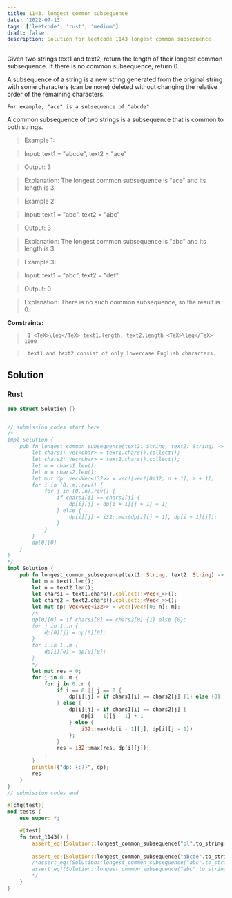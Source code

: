 ```yaml
---
title: 1143. longest common subsequence
date: '2022-07-13'
tags: ['leetcode', 'rust', 'medium']
draft: false
description: Solution for leetcode 1143 longest common subsequence
---
```


 

  Given two strings text1 and text2, return the length of their longest common subsequence. If there is no common subsequence, return 0.

  A subsequence of a string is a new string generated from the original string with some characters (can be none) deleted without changing the relative order of the remaining characters.

  

  	For example, "ace" is a subsequence of "abcde".

  

  A common subsequence of two strings is a subsequence that is common to both strings.

   

 >   Example 1:

  

 >   Input: text1 <TeX>=</TeX> "abcde", text2 <TeX>=</TeX> "ace" 

 >   Output: 3  

 >   Explanation: The longest common subsequence is "ace" and its length is 3.

  

 >   Example 2:

  

 >   Input: text1 <TeX>=</TeX> "abc", text2 <TeX>=</TeX> "abc"

 >   Output: 3

 >   Explanation: The longest common subsequence is "abc" and its length is 3.

  

 >   Example 3:

  

 >   Input: text1 <TeX>=</TeX> "abc", text2 <TeX>=</TeX> "def"

 >   Output: 0

 >   Explanation: There is no such common subsequence, so the result is 0.

  

   

  **Constraints:**

  

 >   	1 <TeX>\leq</TeX> text1.length, text2.length <TeX>\leq</TeX> 1000

 >   	text1 and text2 consist of only lowercase English characters.


## Solution
### Rust
```rust
pub struct Solution {}


// submission codes start here
/* 
impl Solution {
    pub fn longest_common_subsequence(text1: String, text2: String) -> i32 {
        let chars1: Vec<char> = text1.chars().collect();
        let chars2: Vec<char> = text2.chars().collect();
        let m = chars1.len();
        let n = chars2.len();
        let mut dp: Vec<Vec<i32>> = vec![vec![0i32; n + 1]; m + 1];
        for i in (0..m).rev() {
            for j in (0..n).rev() {
                if chars1[i] == chars2[j] {
                    dp[i][j] = dp[i + 1][j + 1] + 1;
                } else {
                    dp[i][j] = i32::max(dp[i][j + 1], dp[i + 1][j]);
                }
            }
        }
        dp[0][0]
    }
}
*/
impl Solution {
    pub fn longest_common_subsequence(text1: String, text2: String) -> i32 {
        let m = text1.len();
        let n = text2.len();
        let chars1 = text1.chars().collect::<Vec<_>>();
        let chars2 = text2.chars().collect::<Vec<_>>();
        let mut dp: Vec<Vec<i32>> = vec![vec![0; n]; m];
        /* 
        dp[0][0] = if chars1[0] == chars2[0] {1} else {0};
        for j in 1..n {
            dp[0][j] = dp[0][0];
        }
        for i in 1..m {
            dp[i][0] = dp[0][0];
        }
        */
        let mut res = 0;
        for i in 0..m {
            for j in 0..n {
                if i == 0 || j == 0 {
                    dp[i][j] = if chars1[i] == chars2[j] {1} else {0};
                } else {
                    dp[i][j] = if chars1[i] == chars2[j] {
                        dp[i - 1][j - 1] + 1
                    } else {
                        i32::max(dp[i - 1][j], dp[i][j - 1])
                    };    
                }
                res = i32::max(res, dp[i][j]);
            }
        }
        println!("dp: {:?}", dp);
        res
    }
}
// submission codes end

#[cfg(test)]
mod tests {
    use super::*;

    #[test]
    fn test_1143() {
        assert_eq!(Solution::longest_common_subsequence("bl".to_string(), "yby".to_string()), 1);
        
        assert_eq!(Solution::longest_common_subsequence("abcde".to_string(), "ace".to_string()), 3);
        /*assert_eq!(Solution::longest_common_subsequence("abc".to_string(), "abc".to_string()), 3);
        assert_eq!(Solution::longest_common_subsequence("abc".to_string(), "def".to_string()), 0);
        */
    }
}

```
